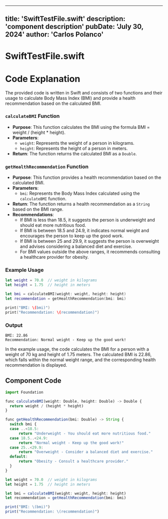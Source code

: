 ---
  title: 'SwiftTestFile.swift'
  description: 'component description'
  pubDate: 'July 30, 2024'
  author: 'Carlos Polanco'
  ---
  
  
  
  # SwiftTestFile.swift
  # Code Explanation

The provided code is written in Swift and consists of two functions and their usage to calculate Body Mass Index (BMI) and provide a health recommendation based on the calculated BMI.

### `calculateBMI` Function
- **Purpose**: This function calculates the BMI using the formula BMI = weight / (height * height).
- **Parameters**:
  - `weight`: Represents the weight of a person in kilograms.
  - `height`: Represents the height of a person in meters.
- **Return**: The function returns the calculated BMI as a `Double`.

### `getHealthRecommendation` Function
- **Purpose**: This function provides a health recommendation based on the calculated BMI.
- **Parameters**:
  - `bmi`: Represents the Body Mass Index calculated using the `calculateBMI` function.
- **Return**: The function returns a health recommendation as a `String` based on the BMI range.
- **Recommendations**:
  - If BMI is less than 18.5, it suggests the person is underweight and should eat more nutritious food.
  - If BMI is between 18.5 and 24.9, it indicates normal weight and encourages the person to keep up the good work.
  - If BMI is between 25 and 29.9, it suggests the person is overweight and advises considering a balanced diet and exercise.
  - For BMI values outside the above ranges, it recommends consulting a healthcare provider for obesity.

### Example Usage
```swift
let weight = 70.0  // weight in kilograms
let height = 1.75  // height in meters

let bmi = calculateBMI(weight: weight, height: height)
let recommendation = getHealthRecommendation(bmi: bmi)

print("BMI: \(bmi)")
print("Recommendation: \(recommendation)")
```

### Output
```
BMI: 22.86
Recommendation: Normal weight - Keep up the good work!
```

In the example usage, the code calculates the BMI for a person with a weight of 70 kg and height of 1.75 meters. The calculated BMI is 22.86, which falls within the normal weight range, and the corresponding health recommendation is displayed.
  
  ## Component Code
  ```jsx
  import Foundation

func calculateBMI(weight: Double, height: Double) -> Double {
    return weight / (height * height)
}

func getHealthRecommendation(bmi: Double) -> String {
    switch bmi {
    case ..<18.5:
        return "Underweight - You should eat more nutritious food."
    case 18.5..<24.9:
        return "Normal weight - Keep up the good work!"
    case 25..<29.9:
        return "Overweight - Consider a balanced diet and exercise."
    default:
        return "Obesity - Consult a healthcare provider."
    }
}

let weight = 70.0  // weight in kilograms
let height = 1.75  // height in meters

let bmi = calculateBMI(weight: weight, height: height)
let recommendation = getHealthRecommendation(bmi: bmi)

print("BMI: \(bmi)")
print("Recommendation: \(recommendation)")
  ```
  
